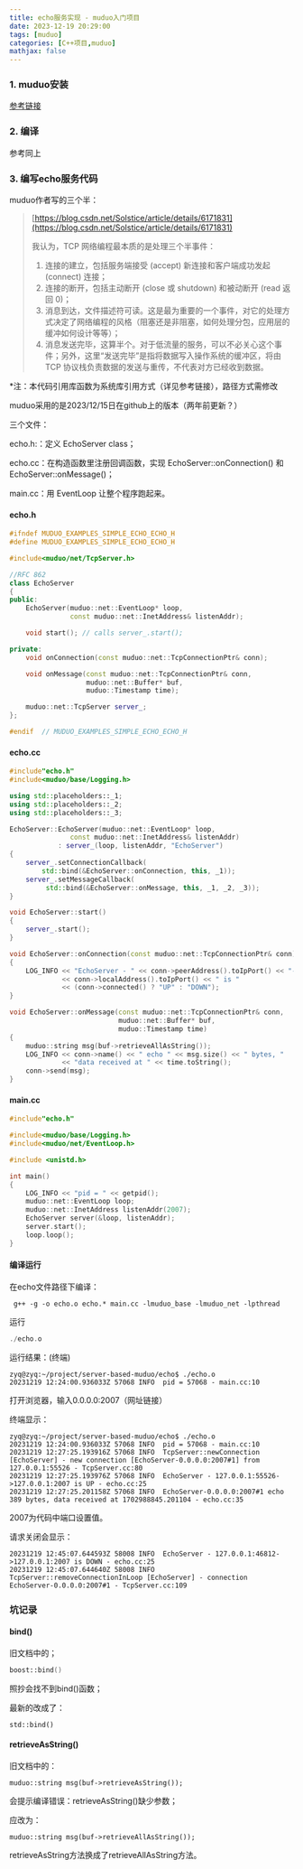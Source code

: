 ```yaml
---
title: echo服务实现 - muduo入门项目
date: 2023-12-19 20:29:00
tags: [muduo]
categories: [C++项目,muduo]
mathjax: false
---
```


### 1. muduo安装

[参考链接](https://blog.csdn.net/PinkFriday/article/details/78523260)

### 2. 编译

参考同上

### 3. 编写echo服务代码

muduo作者写的三个半：

>[https://blog.csdn.net/Solstice/article/details/6171831](https://blog.csdn.net/Solstice/article/details/6171831)
>
>我认为，TCP 网络编程最本质的是处理三个半事件：
>
>1. 连接的建立，包括服务端接受 (accept) 新连接和客户端成功发起 (connect) 连接；
>2. 连接的断开，包括主动断开 (close 或 shutdown) 和被动断开 (read 返回 0)；
>3. 消息到达，文件描述符可读。这是最为重要的一个事件，对它的处理方式决定了网络编程的风格（阻塞还是非阻塞，如何处理分包，应用层的缓冲如何设计等等）；
>4. 消息发送完毕，这算半个。对于低流量的服务，可以不必关心这个事件；另外，这里“发送完毕”是指将数据写入操作系统的缓冲区，将由 TCP 协议栈负责数据的发送与重传，不代表对方已经收到数据。

<!-- more -->

*注：本代码引用库函数为系统库引用方式（详见参考链接），路径方式需修改

muduo采用的是2023/12/15日在github上的版本（两年前更新？）

三个文件：

echo.h:：定义 EchoServer class；

echo.cc：在构造函数里注册回调函数，实现 EchoServer::onConnection() 和 EchoServer::onMessage()；

main.cc：用 EventLoop 让整个程序跑起来。

#### echo.h  

```c++
#ifndef MUDUO_EXAMPLES_SIMPLE_ECHO_ECHO_H
#define MUDUO_EXAMPLES_SIMPLE_ECHO_ECHO_H

#include<muduo/net/TcpServer.h>

//RFC 862
class EchoServer
{
public:
    EchoServer(muduo::net::EventLoop* loop,
               const muduo::net::InetAddress& listenAddr);

    void start(); // calls server_.start();

private:
    void onConnection(const muduo::net::TcpConnectionPtr& conn);

    void onMessage(const muduo::net::TcpConnectionPtr& conn,
                   muduo::net::Buffer* buf,
                   muduo::Timestamp time);

    muduo::net::TcpServer server_;
};

#endif  // MUDUO_EXAMPLES_SIMPLE_ECHO_ECHO_H
```

#### echo.cc

```c++
#include"echo.h"
#include<muduo/base/Logging.h>

using std::placeholders::_1;
using std::placeholders::_2;
using std::placeholders::_3;

EchoServer::EchoServer(muduo::net::EventLoop* loop,
               const muduo::net::InetAddress& listenAddr)
            : server_(loop, listenAddr, "EchoServer")
{
    server_.setConnectionCallback(
        std::bind(&EchoServer::onConnection, this, _1));
    server_.setMessageCallback(
         std::bind(&EchoServer::onMessage, this, _1, _2, _3));
}

void EchoServer::start()
{
    server_.start();
}

void EchoServer::onConnection(const muduo::net::TcpConnectionPtr& conn)
{
    LOG_INFO << "EchoServer - " << conn->peerAddress().toIpPort() << "->"
             << conn->localAddress().toIpPort() << " is "
             << (conn->connected() ? "UP" : "DOWN");
}

void EchoServer::onMessage(const muduo::net::TcpConnectionPtr& conn,
                           muduo::net::Buffer* buf,
                           muduo::Timestamp time)
{
    muduo::string msg(buf->retrieveAllAsString());
    LOG_INFO << conn->name() << " echo " << msg.size() << " bytes, "
             << "data received at " << time.toString();
    conn->send(msg); 
}
```

#### main.cc

```c++
#include"echo.h"

#include<muduo/base/Logging.h>
#include<muduo/net/EventLoop.h>

#include <unistd.h>

int main()
{
    LOG_INFO << "pid = " << getpid();
    muduo::net::EventLoop loop;
    muduo::net::InetAddress listenAddr(2007);
    EchoServer server(&loop, listenAddr);
    server.start();
    loop.loop();
}
```

#### 编译运行

在echo文件路径下编译：

```shell
 g++ -g -o echo.o echo.* main.cc -lmuduo_base -lmuduo_net -lpthread
```

运行

```c++
./echo.o
```

运行结果：(终端)

```shell
zyq@zyq:~/project/server-based-muduo/echo$ ./echo.o
20231219 12:24:00.936033Z 57068 INFO  pid = 57068 - main.cc:10
```

打开浏览器，输入0.0.0.0:2007（网址链接）

终端显示：

```shell
zyq@zyq:~/project/server-based-muduo/echo$ ./echo.o
20231219 12:24:00.936033Z 57068 INFO  pid = 57068 - main.cc:10
20231219 12:27:25.193916Z 57068 INFO  TcpServer::newConnection [EchoServer] - new connection [EchoServer-0.0.0.0:2007#1] from 127.0.0.1:55526 - TcpServer.cc:80
20231219 12:27:25.193976Z 57068 INFO  EchoServer - 127.0.0.1:55526->127.0.0.1:2007 is UP - echo.cc:25
20231219 12:27:25.201158Z 57068 INFO  EchoServer-0.0.0.0:2007#1 echo 389 bytes, data received at 1702988845.201104 - echo.cc:35
```

2007为代码中端口设置值。

请求关闭会显示：

```shell
20231219 12:45:07.644593Z 58008 INFO  EchoServer - 127.0.0.1:46812->127.0.0.1:2007 is DOWN - echo.cc:25
20231219 12:45:07.644640Z 58008 INFO  TcpServer::removeConnectionInLoop [EchoServer] - connection EchoServer-0.0.0.0:2007#1 - TcpServer.cc:109
```

### 坑记录

#### bind()

旧文档中的；

```c++
boost::bind()
```

照抄会找不到bind()函数；

最新的改成了：

```
std::bind()
```

#### retrieveAsString()

旧文档中的：

```
muduo::string msg(buf->retrieveAsString());
```

会提示编译错误：retrieveAsString()缺少参数；

应改为：

```
muduo::string msg(buf->retrieveAllAsString());
```

retrieveAsString方法换成了retrieveAllAsString方法。